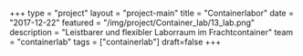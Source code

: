 +++
type = "project"
layout = "project-main"
title = "Containerlabor"
date = "2017-12-22"
featured = "/img/project/Container_lab/13_lab.png"
description = "Leistbarer und flexibler Laborraum im Frachtcontainer"
team = "containerlab"
tags = ["containerlab"]
draft=false
+++
